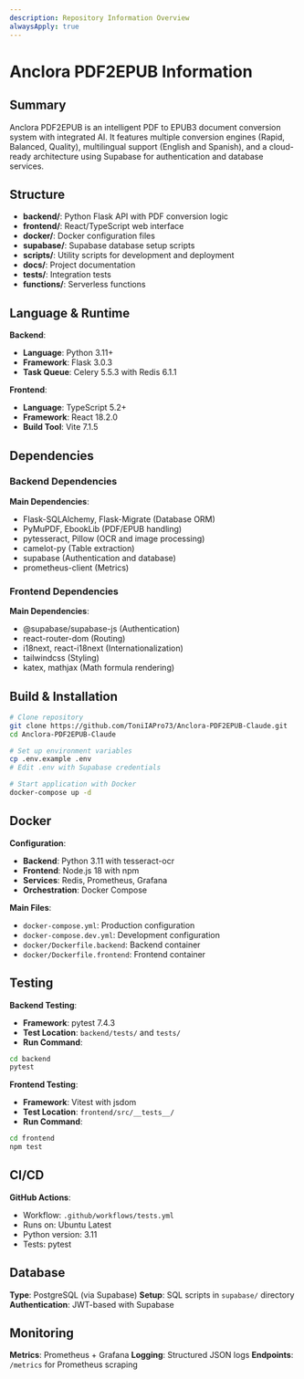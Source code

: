 ```yaml
---
description: Repository Information Overview
alwaysApply: true
---
```


# Anclora PDF2EPUB Information

## Summary

Anclora PDF2EPUB is an intelligent PDF to EPUB3 document conversion system with integrated AI. It features multiple conversion engines (Rapid, Balanced, Quality), multilingual support (English and Spanish), and a cloud-ready architecture using Supabase for authentication and database services.

## Structure

- **backend/**: Python Flask API with PDF conversion logic
- **frontend/**: React/TypeScript web interface
- **docker/**: Docker configuration files
- **supabase/**: Supabase database setup scripts
- **scripts/**: Utility scripts for development and deployment
- **docs/**: Project documentation
- **tests/**: Integration tests
- **functions/**: Serverless functions

## Language & Runtime

**Backend**:

- **Language**: Python 3.11+
- **Framework**: Flask 3.0.3
- **Task Queue**: Celery 5.5.3 with Redis 6.1.1

**Frontend**:

- **Language**: TypeScript 5.2+
- **Framework**: React 18.2.0
- **Build Tool**: Vite 7.1.5

## Dependencies

### Backend Dependencies

**Main Dependencies**:

- Flask-SQLAlchemy, Flask-Migrate (Database ORM)
- PyMuPDF, EbookLib (PDF/EPUB handling)
- pytesseract, Pillow (OCR and image processing)
- camelot-py (Table extraction)
- supabase (Authentication and database)
- prometheus-client (Metrics)

### Frontend Dependencies

**Main Dependencies**:

- @supabase/supabase-js (Authentication)
- react-router-dom (Routing)
- i18next, react-i18next (Internationalization)
- tailwindcss (Styling)
- katex, mathjax (Math formula rendering)

## Build & Installation

```bash
# Clone repository
git clone https://github.com/ToniIAPro73/Anclora-PDF2EPUB-Claude.git
cd Anclora-PDF2EPUB-Claude

# Set up environment variables
cp .env.example .env
# Edit .env with Supabase credentials

# Start application with Docker
docker-compose up -d
```

## Docker

**Configuration**:

- **Backend**: Python 3.11 with tesseract-ocr
- **Frontend**: Node.js 18 with npm
- **Services**: Redis, Prometheus, Grafana
- **Orchestration**: Docker Compose

**Main Files**:

- `docker-compose.yml`: Production configuration
- `docker-compose.dev.yml`: Development configuration
- `docker/Dockerfile.backend`: Backend container
- `docker/Dockerfile.frontend`: Frontend container

## Testing

**Backend Testing**:

- **Framework**: pytest 7.4.3
- **Test Location**: `backend/tests/` and `tests/`
- **Run Command**:

```bash
cd backend
pytest
```

**Frontend Testing**:

- **Framework**: Vitest with jsdom
- **Test Location**: `frontend/src/__tests__/`
- **Run Command**:

```bash
cd frontend
npm test
```

## CI/CD

**GitHub Actions**:

- Workflow: `.github/workflows/tests.yml`
- Runs on: Ubuntu Latest
- Python version: 3.11
- Tests: pytest

## Database

**Type**: PostgreSQL (via Supabase)
**Setup**: SQL scripts in `supabase/` directory
**Authentication**: JWT-based with Supabase

## Monitoring

**Metrics**: Prometheus + Grafana
**Logging**: Structured JSON logs
**Endpoints**: `/metrics` for Prometheus scraping
